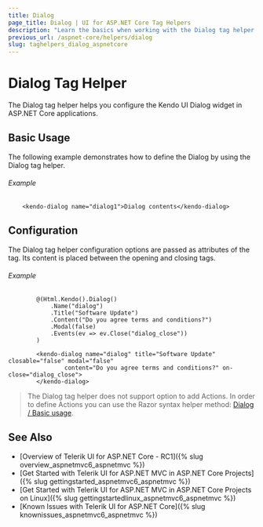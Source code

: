 ```yaml
---
title: Dialog
page_title: Dialog | UI for ASP.NET Core Tag Helpers
description: "Learn the basics when working with the Dialog tag helper for ASP.NET Core (MVC 6 or ASP.NET Core MVC)."
previous_url: /aspnet-core/helpers/dialog
slug: taghelpers_dialog_aspnetcore
---
```


# Dialog Tag Helper

The Dialog tag helper helps you configure the Kendo UI Dialog widget in ASP.NET Core applications.

## Basic Usage

The following example demonstrates how to define the Dialog by using the Dialog tag helper.

###### Example

        <kendo-dialog name="dialog1">Dialog contents</kendo-dialog>

## Configuration

The Dialog tag helper configuration options are passed as attributes of the tag. Its content is placed between the opening and closing tags.

###### Example

```tab-cshtml
        @(Html.Kendo().Dialog()
            .Name("dialog")
            .Title("Software Update")
            .Content("Do you agree terms and conditions?")
            .Modal(false)
            .Events(ev => ev.Close("dialog_close"))
        )
```
```tab-tagHelper
        <kendo-dialog name="dialog" title="Software Update" closable="false" modal="false"
                content="Do you agree terms and conditions?" on-close="dialog_close">
        </kendo-dialog>
```

> The Dialog tag helper does not support option to add Actions. In order to define Actions you can use the Razor syntax helper method:  [Dialog / Basic usage](http://demos.telerik.com/aspnet-core/dialog/index).

## See Also

* [Overview of Telerik UI for ASP.NET Core - RC1]({% slug overview_aspnetmvc6_aspnetmvc %})
* [Get Started with Telerik UI for ASP.NET MVC in ASP.NET Core Projects]({% slug gettingstarted_aspnetmvc6_aspnetmvc %})
* [Get Started with Telerik UI for ASP.NET MVC in ASP.NET Core Projects on Linux]({% slug gettingstartedlinux_aspnetmvc6_aspnetmvc %})
* [Known Issues with Telerik UI for ASP.NET Core]({% slug knownissues_aspnetmvc6_aspnetmvc %})
